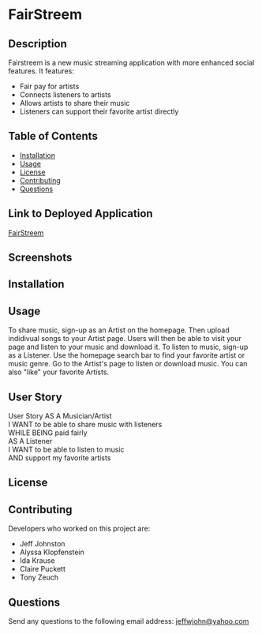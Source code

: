 # FairStreem

## Description
Fairstreem is a new music streaming application with more enhanced social features. 
It features:
* Fair pay for artists
* Connects listeners to artists
* Allows artists to share their music
* Listeners can support their favorite artist directly

## Table of Contents
* [Installation](#installation)
* [Usage](#usage)
* [License](#license)
* [Contributing](#contributing)
* [Questions](#questions)



## Link to Deployed Application
<a href="https://fairstreem.herokuapp.com/">FairStreem</a>

## Screenshots

<a id="installation"></a>
## Installation


<a id="usage"></a>
## Usage
To share music, sign-up as an Artist on the homepage. Then upload indidivual songs to your Artist page. Users will then be able to visit your page and listen to your music and download it. To listen to music, sign-up as a Listener. Use the homepage search bar to find your favorite artist or music genre. Go to the Artist's page to listen or download music. You can also "like" your favorite Artists.

<a id="user-story"></a>
## User Story
User Story
AS A Musician/Artist\
I WANT to be able to share music with listeners\
WHILE BEING paid fairly\
AS A Listener\
I WANT to be able to listen to music\
AND support my favorite artists

<a id="license"></a>
## License

<a id="contributing"></a>
## Contributing

Developers who worked on this project are:
* Jeff Johnston
* Alyssa Klopfenstein
* Ida Krause
* Claire Puckett
* Tony Zeuch

<a id="questions"></a>
## Questions

Send any questions to the following email address:
jeffwjohn@yahoo.com
